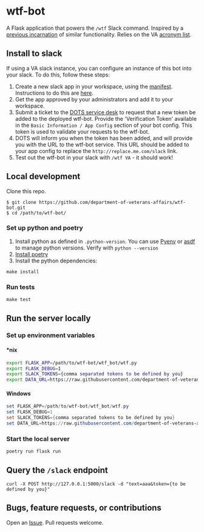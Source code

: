 # wtf-bot

A Flask application that powers the `/wtf` Slack command. Inspired by a [previous incarnation](https://github.com/paultag/wtf) of similar functionality. Relies on the VA [acronym list](https://github.com/department-of-veterans-affairs/acronyms).

## Install to slack

If using a VA slack instance, you can configure an instance of this bot into your slack.
To do this, follow these steps:

1. Create a new slack app in your workspace, using the [manifest](slack_app_config.yaml). Instructions to do this are [here](https://api.slack.com/reference/manifests#creating_apps).
1. Get the app approved by your administrators and add it to your workspace.
1. Submit a ticket to the [DOTS service desk](https://jira.devops.va.gov/servicedesk/customer/portal/1/create/1187) to request that a new token be added to the deployed wtf-bot. Provide the 'Verification Token' available in the `Basic Information / App Config` section of your bot config.
   This token is used to validate your requests to the wtf-bot.
1. DOTS will inform you when the token has been added, and will provide you with the URL to the wtf-bot service. This
   URL should be added to your app config to replace the `http://replace.me.com/slack` link.
1. Test out the wtf-bot in your slack with `/wtf VA` - it should work!

## Local development

Clone this repo.

```
$ git clone https://github.com/department-of-veterans-affairs/wtf-bot.git
$ cd /path/to/wtf-bot/
```

### Set up python and poetry

1. Install python as defined in `.python-version`. You can use [Pyenv](https://github.com/pyenv/pyenv) or [asdf](https://asdf-vm.com/) to manage python versions. Verify with `python --version`
1. [Install poetry](https://python-poetry.org/docs/#installation)
1. Install the python dependencies:

```
make install
```

### Run tests

```
make test
```

## Run the server locally

### Set up environment variables

#### \*nix

```bash
export FLASK_APP=/path/to/wtf-bot/wtf_bot/wtf.py
export FLASK_DEBUG=1
export SLACK_TOKENS={comma separated tokens to be defined by you}
export DATA_URL=https://raw.githubusercontent.com/department-of-veterans-affairs/acronyms/master/acronyms.csv
```

#### Windows

```PowerShell
set FLASK_APP=/path/to/wtf-bot/wtf_bot/wtf.py
set FLASK_DEBUG=1
set SLACK_TOKENS={comma separated tokens to be defined by you}
set DATA_URL=https://raw.githubusercontent.com/department-of-veterans-affairs/acronyms/master/acronyms.csv
```

### Start the local server

```
poetry run flask run
```

## Query the `/slack` endpoint

```
curl -X POST http://127.0.0.1:5000/slack -d "text=aaa&token={to be defined by you}"
```

## Bugs, feature requests, or contributions

Open an [Issue](https://github.com/department-of-veterans-affairs/wtf-bot/issues). Pull requests welcome.
